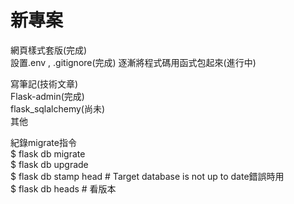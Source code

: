 # 新專案

網頁樣式套版(完成)  
設置.env , .gitignore(完成)
逐漸將程式碼用函式包起來(進行中)  
  
寫筆記(技術文章)  
Flask-admin(完成)  
flask_sqlalchemy(尚未)  
其他  

紀錄migrate指令  
$ flask db migrate  
$ flask db upgrade  
$ flask db stamp head # Target database is not up to date錯誤時用  
$ flask db heads # 看版本  
